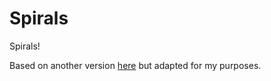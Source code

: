 # Spirals
Spirals!

Based on another version [here](https://github.com/mrkishi/mrkishi.github.com) but adapted for my purposes.